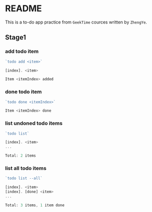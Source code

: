 # README

This is a to-do app practice from `GeekTime` cources written by `ZhengYe`.

## Stage1
### add todo item

```javascript
`todo add <item>`

[index]. <item>

Item <itemIndex> added
```

### done todo item

```javascript
`todo done <itemIndex>`

Item <itemIndex> done
```

### list undoned todo items

```javascript
`todo list`

[index]. <item>
...

Total: 2 items
```

### list all todo items

```javascript
`todo list --all`

[index]. <item>
[index]. [done] <item>
...

Total: 3 items, 1 item done

```
